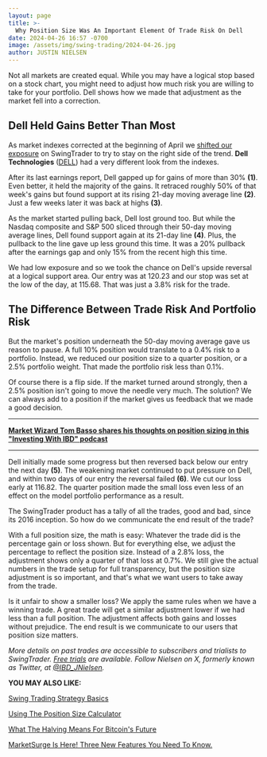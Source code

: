 ```yaml
---
layout: page
title: >-
  Why Position Size Was An Important Element Of Trade Risk On Dell
date: 2024-04-26 16:57 -0700
image: /assets/img/swing-trading/2024-04-26.jpg
author: JUSTIN NIELSEN
---
```






Not all markets are created equal. While you may have a logical stop based on a stock chart, you might need to adjust how much risk you are willing to take for your portfolio. Dell shows how we made that adjustment as the market fell into a correction.




Dell Held Gains Better Than Most
--------------------------------


As market indexes corrected at the beginning of April we [shifted our exposure](https://www.investors.com/research/swing-trading/nasdaq-100-qqq-expectation-breaker/) on SwingTrader to try to stay on the right side of the trend. **Dell Technologies** ([DELL](https://research.investors.com/quote.aspx?symbol=DELL)) had a very different look from the indexes.


After its last earnings report, Dell gapped up for gains of more than 30% **(1)**. Even better, it held the majority of the gains. It retraced roughly 50% of that week's gains but found support at its rising 21-day moving average line **(2)**. Just a few weeks later it was back at highs **(3)**.


As the market started pulling back, Dell lost ground too. But while the Nasdaq composite and S&P 500 sliced through their 50-day moving average lines, Dell found support again at its 21-day line **(4)**. Plus, the pullback to the line gave up less ground this time. It was a 20% pullback after the earnings gap and only 15% from the recent high this time.


We had low exposure and so we took the chance on Dell's upside reversal at a logical support area. Our entry was at 120.23 and our stop was set at the low of the day, at 115.68. That was just a 3.8% risk for the trade.


The Difference Between Trade Risk And Portfolio Risk
----------------------------------------------------


But the market's position underneath the 50-day moving average gave us reason to pause. A full 10% position would translate to a 0.4% risk to a portfolio. Instead, we reduced our position size to a quarter position, or a 2.5% portfolio weight. That made the portfolio risk less than 0.1%.


Of course there is a flip side. If the market turned around strongly, then a 2.5% position isn't going to move the needle very much. The solution? We can always add to a position if the market gives us feedback that we made a good decision.




---


[**Market Wizard Tom Basso shares his thoughts on position sizing in this "Investing With IBD" podcast**](https://www.investors.com/ibd-videos/videos/building-complex-trade-strategies-on-simple-trade-rules)




---


Dell initially made some progress but then reversed back below our entry the next day **(5)**. The weakening market continued to put pressure on Dell, and within two days of our entry the reversal failed **(6)**. We cut our loss early at 116.82. The quarter position made the small loss even less of an effect on the model portfolio performance as a result.


The SwingTrader product has a tally of all the trades, good and bad, since its 2016 inception. So how do we communicate the end result of the trade?


With a full position size, the math is easy: Whatever the trade did is the percentage gain or loss shown. But for everything else, we adjust the percentage to reflect the position size. Instead of a 2.8% loss, the adjustment shows only a quarter of that loss at 0.7%. We still give the actual numbers in the trade setup for full transparency, but the position size adjustment is so important, and that's what we want users to take away from the trade.


Is it unfair to show a smaller loss? We apply the same rules when we have a winning trade. A great trade will get a similar adjustment lower if we had less than a full position. The adjustment affects both gains and losses without prejudice. The end result is we communicate to our users that position size matters.


*More details on past trades are accessible to subscribers and trialists to SwingTrader. [Free trials](http://shop.investors.com/offer/splashresponsive.aspx?id=SwingTrader&src=A011LPH) are available. Follow Nielsen on X, formerly known as Twitter, at [@IBD\_JNielsen](https://twitter.com/IBD_JNielsen).*


**YOU MAY ALSO LIKE:**


[Swing Trading Strategy Basics](https://www.investors.com/research/swing-trading/swing-trading-strategy-basics/)


[Using The Position Size Calculator](https://www.investors.com/how-to-invest/investors-corner/calculating-position-size-for-portfolio-management/)


[What The Halving Means For Bitcoin's Future](https://www.investors.com/ibd-videos/videos/should-i-stay-or-should-i-go-finding-love-in-your-portfolio)


[MarketSurge Is Here! Three New Features You Need To Know.](https://www.investors.com/ibd-videos/videos/marketsurge-features-every-trader-must-know)




